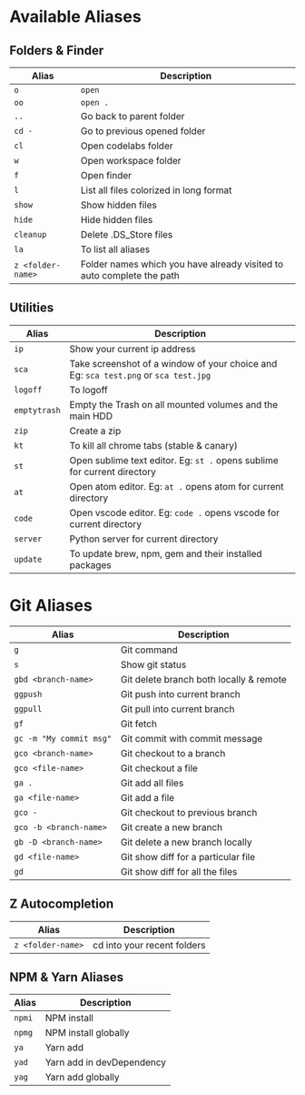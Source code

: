# Available Aliases

## Folders & Finder

| Alias             | Description                                                           |
| ----------------- | --------------------------------------------------------------------- |
| `o`               | `open`                                                                |
| `oo`              | `open .`                                                              |
| `..`              | Go back to parent folder                                              |
| `cd -`            | Go to previous opened folder                                          |
| `cl`              | Open codelabs folder                                                  |
| `w`               | Open workspace folder                                                 |
| `f`               | Open finder                                                           |
| `l`               | List all files colorized in long format                               |
| `show`            | Show hidden files                                                     |
| `hide`            | Hide hidden files                                                     |
| `cleanup`         | Delete .DS_Store files                                                |
| `la`              | To list all aliases                                                   |
| `z <folder-name>` | Folder names which you have already visited to auto complete the path |

## Utilities

| Alias        | Description                                                                         |
| ------------ | ----------------------------------------------------------------------------------- |
| `ip`         | Show your current ip address                                                        |
| `sca`        | Take screenshot of a window of your choice and Eg: `sca test.png` or `sca test.jpg` |
| `logoff`     | To logoff                                                                           |
| `emptytrash` | Empty the Trash on all mounted volumes and the main HDD                             |
| `zip`        | Create a zip                                                                        |
| `kt`         | To kill all chrome tabs (stable & canary)                                           |
| `st`         | Open sublime text editor. Eg: `st .` opens sublime for current directory            |
| `at`         | Open atom editor. Eg: `at .` opens atom for current directory                       |
| `code`       | Open vscode editor. Eg: `code .` opens vscode for current directory                 |
| `server`     | Python server for current directory                                                 |
| `update`     | To update brew, npm, gem and their installed packages                               |

# Git Aliases

| Alias                   | Description                                       |
| ----------------------- | ------------------------------------------------- |
| `g`                     | Git command                                       |
| `s`                     | Show git status                                   |
| `gbd <branch-name>`     | Git delete branch both locally & remote           |
| `ggpush`                | Git push into current branch                      |
| `ggpull`                | Git pull into current branch                      |
| `gf`                    | Git fetch                                         |
| `gc -m "My commit msg"` | Git commit with commit message                    |
| `gco <branch-name>`     | Git checkout to a branch                          |
| `gco <file-name>`       | Git checkout a file                               |
| `ga .`                  | Git add all files                                 |
| `ga <file-name>`        | Git add a file                                    |
| `gco -`                 | Git checkout to previous branch                   |
| `gco -b <branch-name>`  | Git create a new branch                           |
| `gb -D <branch-name>`   | Git delete a new branch locally                   |
| `gd <file-name>`        | Git show diff for a particular file               |
| `gd`                    | Git show diff for all the files                   |

## Z Autocompletion

| Alias             | Description                 |
| ----------------- | --------------------------- |
| `z <folder-name>` | cd into your recent folders |

## NPM & Yarn Aliases

| Alias  | Description               |
| ------ | ------------------------- |
| `npmi` | NPM install               |
| `npmg` | NPM install globally      |
| `ya`   | Yarn add                  |
| `yad`  | Yarn add in devDependency |
| `yag`  | Yarn add globally         |
